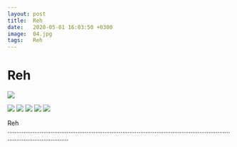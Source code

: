 ```yaml
---
layout: post
title:  Reh
date:   2020-05-01 16:03:50 +0300
image:  04.jpg
tags:   Reh
---
```


# Reh

![]({{site.baseurl}}/img/00.jpg)

![]({{site.baseurl}}/img/reh1.jpg)
![]({{site.baseurl}}/img/reh2.jpg)
![]({{site.baseurl}}/img/reh3.jpg)
![]({{site.baseurl}}/img/reh4.jpg)
![]({{site.baseurl}}/img/reh5.jpg)


Reh ..............................................................................................................................................................